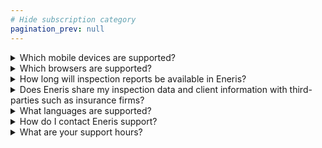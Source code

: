 ```yaml
---
# Hide subscription category
pagination_prev: null
---
```


<details>

<summary>Which mobile devices are supported?</summary>
<p>
Apple (iOS and PadOS) and Android (phones and tablet) devices are supported.

[Download Eneris for Apple iOS and iPadOS devices here.](
https://apps.apple.com/us/app/eneris/id1448765778)

[Download Eneris for Android devices here.](
https://play.google.com/store/apps/details?id=ca.eneris.ener.is)
</p>
</details>

<details>

<summary>Which browsers are supported?</summary>
<p>
[Eneris](https://www.eneris.ca/) may be accessed on a desktop or laptop computer.

The officially supported browsers are:
- Google Chrome
- Microsoft Edge
- Mozilla Firefox
- Safari
</p>
</details>

<details>

<summary>How long will inspection reports be available in Eneris?</summary>
<p>
Inspection reports are kept indefinitely, unless specifically stated otherwise. We do not delete inspection reports to save space.
</p>
</details>

<details>

<summary>Does Eneris share my inspection data and client information with third-parties such as insurance firms?</summary>
<p>
No. Eneris is solely dedicated to providing property inspectors with quality inspection software and does not have any incentive to share/sell your information.
</p>
</details>

<details>

<summary>What languages are supported?</summary>
<p>
At this time, the only officially supported language is English. Additional language support is planned.
</p>
</details>

<details>

<summary>How do I contact Eneris support?</summary>
<p>
Please email [support@eneris.ca](mailto:support@eneris.ca) or call our support number [1-888-500-0504](tel:1-888-500-0504).
</p>
</details>

<details>

<summary>What are your support hours?</summary>
<p>
Our support hours are **Monday to Friday 8am to 5pm PST (excluding Canadian holidays)**.
</p>
</details>